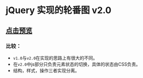 # jQuery 实现的轮番图 v2.0

## [点击预览](http://www.diqiuxin.top/CodeProduction/Carousel-JQ2.0/index.html)

### 比较：

- ```v1.0```与```v2.0```在实现的思路上有很大的不同。
- 在```v2.0```中js部分只负责元素状态的切换，具体的状态由CSS负责。
- 结构，样式，操作三者实现分离。